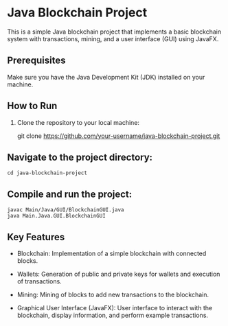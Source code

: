 # Java Blockchain Project

This is a simple Java blockchain project that implements a basic blockchain system with transactions, mining, and a user interface (GUI) using JavaFX.

## Prerequisites

Make sure you have the Java Development Kit (JDK) installed on your machine.

## How to Run

1. Clone the repository to your local machine:

   git clone https://github.com/your-username/java-blockchain-project.git

   
## Navigate to the project directory:

````
cd java-blockchain-project
````

## Compile and run the project:
````
javac Main/Java/GUI/BlockchainGUI.java
java Main.Java.GUI.BlockchainGUI
````

## Key Features

- Blockchain: Implementation of a simple blockchain with connected blocks.

- Wallets: Generation of public and private keys for wallets and execution of transactions.

- Mining: Mining of blocks to add new transactions to the blockchain.

- Graphical User Interface (JavaFX): User interface to interact with the blockchain, display information, and perform example transactions.
